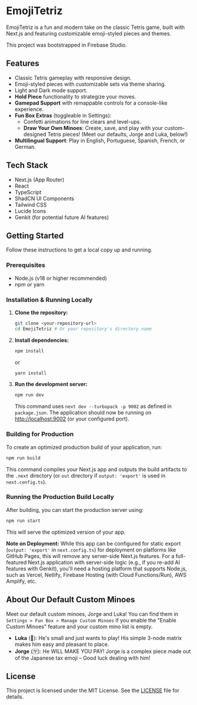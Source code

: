 
# EmojiTetriz

EmojiTetriz is a fun and modern take on the classic Tetris game, built with Next.js and featuring customizable emoji-styled pieces and themes.

<!-- Placeholder for a GIF of the game in action -->
<!-- ![EmojiTetriz Gameplay GIF](https://example.com/path-to-your-gameplay.gif) -->

This project was bootstrapped in Firebase Studio.

## Features

*   Classic Tetris gameplay with responsive design.
*   Emoji-styled pieces with customizable sets via theme sharing.
*   Light and Dark mode support.
*   **Hold Piece** functionality to strategize your moves.
*   **Gamepad Support** with remappable controls for a console-like experience.
*   **Fun Box Extras** (toggleable in Settings):
    *   Confetti animations for line clears and level-ups.
    *   **Draw Your Own Minoes**: Create, save, and play with your custom-designed Tetris pieces! (Meet our defaults, Jorge and Luka, below!)
*   **Multilingual Support**: Play in English, Portuguese, Spanish, French, or German.

## Tech Stack

*   Next.js (App Router)
*   React
*   TypeScript
*   ShadCN UI Components
*   Tailwind CSS
*   Lucide Icons
*   Genkit (for potential future AI features)

## Getting Started

Follow these instructions to get a local copy up and running.

### Prerequisites

*   Node.js (v18 or higher recommended)
*   npm or yarn

### Installation & Running Locally

1.  **Clone the repository:**
    ```bash
    git clone <your-repository-url>
    cd EmojiTetriz # Or your repository's directory name
    ```

2.  **Install dependencies:**
    ```bash
    npm install
    ```
    or
    ```bash
    yarn install
    ```

3.  **Run the development server:**
    ```bash
    npm run dev
    ```
    This command uses `next dev --turbopack -p 9002` as defined in `package.json`.
    The application should now be running on [http://localhost:9002](http://localhost:9002) (or your configured port).

### Building for Production

To create an optimized production build of your application, run:
```bash
npm run build
```
This command compiles your Next.js app and outputs the build artifacts to the `.next` directory (or `out` directory if `output: 'export'` is used in `next.config.ts`).

### Running the Production Build Locally

After building, you can start the production server using:
```bash
npm run start
```
This will serve the optimized version of your app.

**Note on Deployment:** While this app can be configured for static export (`output: 'export'` in `next.config.ts`) for deployment on platforms like GitHub Pages, this will remove any server-side Next.js features. For a full-featured Next.js application with server-side logic (e.g., if you re-add AI features with Genkit), you'll need a hosting platform that supports Node.js, such as Vercel, Netlify, Firebase Hosting (with Cloud Functions/Run), AWS Amplify, etc.

## About Our Default Custom Minoes

Meet our default custom minoes, Jorge and Luka! You can find them in `Settings > Fun Box > Manage Custom Minoes` if you enable the "Enable Custom Minoes" feature and your custom mino list is empty.

*   **Luka** (🔴): He's small and just wants to play! His simple 3-node matrix makes him easy and pleasant to place.
*   **Jorge** (🈂️): He WILL MAKE YOU PAY! Jorge is a complex piece made out of the Japanese tax emoji – Good luck dealing with him!

## License

This project is licensed under the MIT License. See the [LICENSE](LICENSE) file for details.

